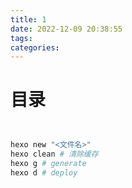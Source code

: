 ```yaml
---
title: 1
date: 2022-12-09 20:38:55
tags:
categories:
---
```




# 目录



```bash
```







```bash

hexo new "<文件名>"
hexo clean # 清除缓存
hexo g # generate
hexo d # deploy
```

